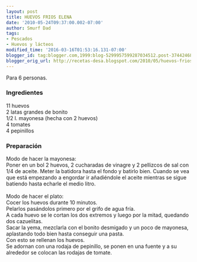 ```yaml
---
layout: post
title: HUEVOS FRIOS ELENA
date: '2010-05-24T09:37:00.002-07:00'
author: Smurf Dad
tags:
- Pescados
- Huevos y lácteos
modified_time: '2016-03-16T01:53:16.131-07:00'
blogger_id: tag:blogger.com,1999:blog-5299957599287034512.post-3744246874906308759
blogger_orig_url: http://recetas-desa.blogspot.com/2010/05/huevos-frios.html
---
```


Para 6 personas.<br /><h3>Ingredientes</h3>11 huevos<br />2 latas grandes de bonito<br />1/2 l. mayonesa (hecha con 2 huevos)<br />4 tomates<br />4 pepinillos<br /><h3>Preparación</h3>Modo de hacer la mayonesa:<br />Poner en un bol 2 huevos, 2 cucharadas de vinagre y 2 pellizcos de sal con 1/4 de aceite. Meter la batidora hasta el fondo y batirlo bien. Cuando se vea que está empezando a engordar ir añadiéndole el aceite mientras se sigue batiendo hasta echarle el medio litro.<br /><br />Modo de hacer el plato:<br />Cocer los huevos durante 10 minutos.<br />Pelarlos pasándolos primero por el grifo de agua fría.<br />A cada huevo se le cortan los dos extremos y luego por la mitad, quedando dos cazuelitas.<br />Sacar la yema, mezclarla con el bonito desmigado y un poco de mayonesa, aplastando todo bien hasta conseguir una pasta.<br />Con esto se rellenan los huevos.<br />Se adornan con una rodaja de pepinillo, se ponen en una fuente y a su alrededor se colocan las rodajas de tomate.